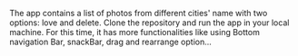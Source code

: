 The app contains a list of photos from different cities' name with two options: love and delete.
Clone the repository and run the app in your local machine. For this time, it has more functionalities
like using Bottom navigation Bar, snackBar, drag and rearrange option...